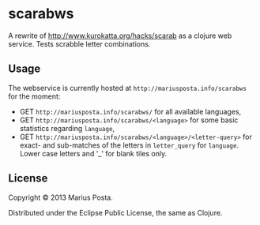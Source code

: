 scarabws
========

A rewrite of http://www.kurokatta.org/hacks/scarab as a clojure web service.
Tests scrabble letter combinations.

## Usage

The webservice is currently hosted at `http://mariusposta.info/scarabws` for the moment:
- GET `http://mariusposta.info/scarabws/` for all available languages,
- GET `http://mariusposta.info/scarabws/<language>` for some basic statistics regarding `language`,
- GET `http://mariusposta.info/scarabws/<language>/<letter-query>` for exact- and sub-matches of the letters in `letter_query` for `language`. Lower case letters and '_' for blank tiles only. 


## License

Copyright © 2013 Marius Posta.

Distributed under the Eclipse Public License, the same as Clojure.
